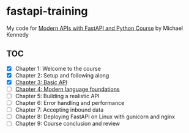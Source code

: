 # fastapi-training

My code for [Modern APIs with FastAPI and Python Course][1] by Michael Kennedy

## TOC

- [x] Chapter 1: Welcome to the course
- [x] Chapter 2: Setup and following along
- [x] [Chapter 3: Basic API](src/ch03)
- [ ] [Chapter 4: Modern language foundations](src/ch04)
- [ ] Chapter 5: Building a realistic API
- [ ] Chapter 6: Error handling and performance
- [ ] Chapter 7: Accepting inbound data
- [ ] Chapter 8: Deploying FastAPI on Linux with gunicorn and nginx
- [ ] Chapter 9: Course conclusion and review

[1]: https://training.talkpython.fm/courses/getting-started-with-fastapi
